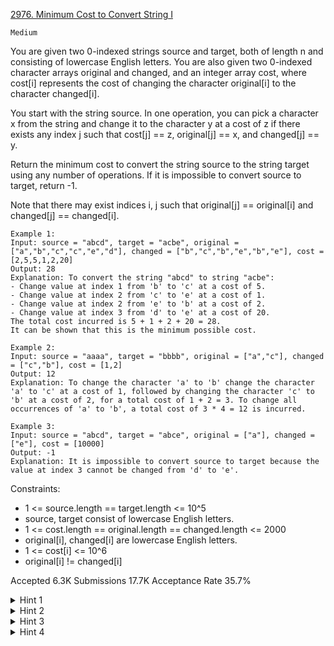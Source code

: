[2976. Minimum Cost to Convert String I](https://leetcode.com/problems/minimum-cost-to-convert-string-i/)

`Medium`

You are given two 0-indexed strings source and target, both of length n and consisting of lowercase English letters. You are also given two 0-indexed character arrays original and changed, and an integer array cost, where cost[i] represents the cost of changing the character original[i] to the character changed[i].

You start with the string source. In one operation, you can pick a character x from the string and change it to the character y at a cost of z if there exists any index j such that cost[j] == z, original[j] == x, and changed[j] == y.

Return the minimum cost to convert the string source to the string target using any number of operations. If it is impossible to convert source to target, return -1.

Note that there may exist indices i, j such that original[j] == original[i] and changed[j] == changed[i].

```
Example 1:
Input: source = "abcd", target = "acbe", original = ["a","b","c","c","e","d"], changed = ["b","c","b","e","b","e"], cost = [2,5,5,1,2,20]
Output: 28
Explanation: To convert the string "abcd" to string "acbe":
- Change value at index 1 from 'b' to 'c' at a cost of 5.
- Change value at index 2 from 'c' to 'e' at a cost of 1.
- Change value at index 2 from 'e' to 'b' at a cost of 2.
- Change value at index 3 from 'd' to 'e' at a cost of 20.
The total cost incurred is 5 + 1 + 2 + 20 = 28.
It can be shown that this is the minimum possible cost.

Example 2:
Input: source = "aaaa", target = "bbbb", original = ["a","c"], changed = ["c","b"], cost = [1,2]
Output: 12
Explanation: To change the character 'a' to 'b' change the character 'a' to 'c' at a cost of 1, followed by changing the character 'c' to 'b' at a cost of 2, for a total cost of 1 + 2 = 3. To change all occurrences of 'a' to 'b', a total cost of 3 * 4 = 12 is incurred.

Example 3:
Input: source = "abcd", target = "abce", original = ["a"], changed = ["e"], cost = [10000]
Output: -1
Explanation: It is impossible to convert source to target because the value at index 3 cannot be changed from 'd' to 'e'.
``` 

Constraints:

- 1 <= source.length == target.length <= 10^5
- source, target consist of lowercase English letters.
- 1 <= cost.length == original.length == changed.length <= 2000
- original[i], changed[i] are lowercase English letters.
- 1 <= cost[i] <= 10^6
- original[i] != changed[i]

Accepted
6.3K
Submissions
17.7K
Acceptance Rate
35.7%

<details>
<summary>Hint 1</summary>

Construct a graph with each letter as a node, and construct an edge (a, b) with weight c if we can change from character a to letter b with cost c. (Keep the one with the smallest cost in case there are multiple edges between a and b).

</details>
<details>
<summary>Hint 2</summary>

Calculate the shortest path for each pair of characters (source[i], target[i]). The sum of cost over all i in the range [0, source.length - 1]. If there is no path between source[i] and target[i], the answer is -1.

</details>
<details>
<summary>Hint 3</summary>

Any shortest path algorithms will work since we only have 26 nodes. Since we only have at most 26 * 26 pairs, we can save the result to avoid re-calculation.

</details>
<details>
<summary>Hint 4</summary>

We can also use Floyd Warshall's algorithm to precompute all the results.

</details>